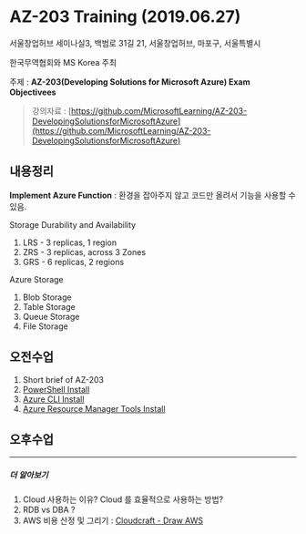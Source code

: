 # AZ-203 Training (2019.06.27)

서울창업허브 세미나실3, 백범로 31길 21, 서울창업허브, 마포구, 서울특별시

한국무역협회와 MS Korea 주최

주제 : **AZ-203(Developing Solutions for Microsoft Azure) Exam Objectivees**

> 강의자료 : [https://github.com/MicrosoftLearning/AZ-203-DevelopingSolutionsforMicrosoftAzure](https://github.com/MicrosoftLearning/AZ-203-DevelopingSolutionsforMicrosoftAzure)

## 내용정리

**Implement Azure Function** : 환경을 잡아주지 않고 코드만 올려서 기능을 사용할 수 있음.

Storage Durability and Availability
1. LRS - 3 replicas, 1 region
2. ZRS - 3 replicas, across 3 Zones
3. GRS - 6 replicas, 2 regions

Azure Storage
1. Blob Storage
2. Table Storage
3. Queue Storage
4. File Storage

## 오전수업
1. Short brief of AZ-203 
1. [PowerShell Install](https://docs.microsoft.com/en-us/powershell/scripting/install/installing-powershell-core-on-macos?view=powershell-6)
1. [Azure CLI Install](https://docs.microsoft.com/en-us/cli/azure/install-azure-cli-macos?view=azure-cli-latest)
1. [Azure Resource Manager Tools Install](https://marketplace.visualstudio.com/items?itemName=ms-azuretools.azurerm-vscode-tools)

## 오후수업


- - -
##### 더 알아보기
1. Cloud 사용하는 이유? Cloud 를 효율적으로 사용하는 방법?
2. RDB vs DBA ?
3. AWS 비용 산정 및 그리기 : [Cloudcraft - Draw AWS](https://cloudcraft.io)

